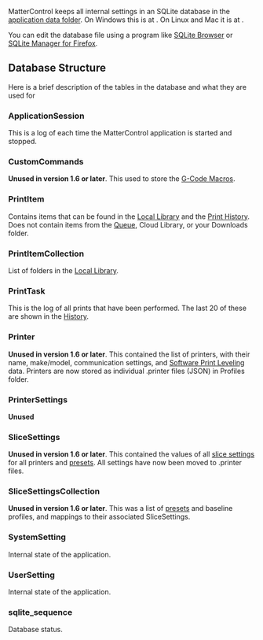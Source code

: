 MatterControl keeps all internal settings in an SQLite database in the
[application data
folder](frequently-asked-questions#How_do_I_clear_the_application_data.3F).
On Windows this is at . On Linux and Mac it is at .

You can edit the database file using a program like [SQLite
Browser](http://sqlitebrowser.org/) or [SQLite Manager for
Firefox](https://addons.mozilla.org/en-US/firefox/addon/sqlite-manager/).

## Database Structure

Here is a brief description of the tables in the database and what they
are used for

### ApplicationSession

This is a log of each time the MatterControl application is started and
stopped.

### CustomCommands

**Unused in version 1.6 or later**. This used to store the [G-Code
Macros](http://wiki.mattercontrol.com/controls/macros).

### PrintItem

Contains items that can be found in the [Local
Library](http://wiki.mattercontrol.com/library) and the
[Print History](http://wiki.mattercontrol.com/history). Does
not contain items from the [Queue](queue.md), Cloud Library, or
your Downloads folder.

### PrintItemCollection

List of folders in the [Local
Library](http://wiki.mattercontrol.com/library).

### PrintTask

This is the log of all prints that have been performed. The last 20 of
these are shown in the [History](history.md).

### Printer

**Unused in version 1.6 or later**. This contained the list of printers,
with their name, make/model, communication settings, and [Software Print
Leveling](options/software-print-leveling) data. Printers are
now stored as individual .printer files (JSON) in Profiles folder.

### PrinterSettings

**Unused**

### SliceSettings

**Unused in version 1.6 or later**. This contained the values of all
[slice settings](settings) for all printers and
[presets](settings#Preset_Menus). All settings have now been
moved to .printer files.

### SliceSettingsCollection

**Unused in version 1.6 or later**. This was a list of
[presets](settings#Preset_Menus) and baseline profiles, and
mappings to their associated SliceSettings.

### SystemSetting

Internal state of the application.

### UserSetting

Internal state of the application.

### sqlite\_sequence

Database status.
